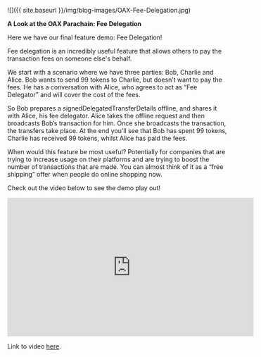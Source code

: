 ﻿---
layout: post
author: OAX Foundation
---

![]({{ site.baseurl }}/img/blog-images/OAX-Fee-Delegation.jpg)

<b>A Look at the OAX Parachain: Fee Delegation</b>

Here we have our final feature demo: Fee Delegation!

Fee delegation is an incredibly useful feature that allows others to pay the transaction fees on someone else's behalf. 

We start with a scenario where we have three parties: Bob, Charlie and Alice. Bob wants to send 99 tokens to Charlie, but doesn’t want to pay the fees. He has a conversation with Alice, who agrees to act as “Fee Delegator” and will cover the cost of the fees. 

So Bob prepares a signedDelegatedTransferDetails offline, and shares it with Alice, his fee delegator. Alice takes the offline request and then broadcasts Bob’s transaction for him. Once she broadcasts the transaction, the transfers take place. At the end you’ll see that Bob has spent 99 tokens, Charlie has received 99 tokens, whilst Alice has paid the fees. 

When would this feature be most useful? Potentially for companies that are trying to increase usage on their platforms and are trying to boost the number of transactions that are made. You can almost think of it as a “free shipping” offer when people do online shopping now. 

Check out the video below to see the demo play out! 

<iframe width="560" height="315" src="https://www.youtube.com/embed/6TAisOGy_w0" frameborder="0" allow="accelerometer; autoplay; clipboard-write; encrypted-media; gyroscope; picture-in-picture" allowfullscreen></iframe>

Link to video <a href="https://www.youtube.com/watch?v=6TAisOGy_w0&feature=youtu.be">here</a>.

